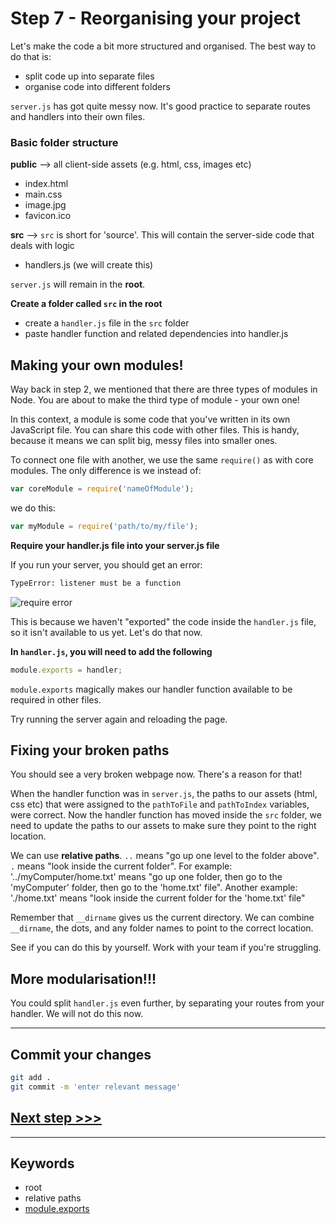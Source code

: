 # Step 7 - Reorganising your project

Let's make the code a bit more structured and organised. The best way to do that is:

* split code up into separate files
* organise code into different folders

`server.js` has got quite messy now. It's good practice to separate routes and handlers into their own files.

### Basic folder structure

**public** --> all client-side assets (e.g. html, css, images etc)
* index.html
* main.css
* image.jpg
* favicon.ico

**src** --> `src` is short for 'source'. This will contain the server-side code that deals with logic
* handlers.js (we will create this)

`server.js` will remain in the **root**.

**Create a folder called `src` in the root**

* create a `handler.js` file in the `src` folder
* paste handler function and related dependencies into handler.js


## Making your own modules!

Way back in step 2, we mentioned that there are three types of modules in Node. You are about to make the third type of module - your own one!

In this context, a module is some code that you've written in its own JavaScript file. You can share this code with other files. This is handy, because it means we can split big, messy files into smaller ones.

To connect one file with another, we use the same `require()` as with core modules. The only difference is we instead of:
```js
var coreModule = require('nameOfModule');
```

we do this:
```js
var myModule = require('path/to/my/file');
```

**Require your handler.js file into your server.js file**

If you run your server, you should get an error:
```bash
TypeError: listener must be a function
```
![require error](readme-images/step7-require-error.png)

This is because we haven't "exported" the code inside the `handler.js` file, so it isn't available to us yet. Let's do that now.

**In `handler.js`, you will need to add the following**

```js
module.exports = handler;
```

`module.exports` magically makes our handler function available to be required in other files.

Try running the server again and reloading the page.

## Fixing your broken paths

You should see a very broken webpage now. There's a reason for that!

When the handler function was in `server.js`, the paths to our assets (html, css etc) that were assigned to the `pathToFile` and `pathToIndex` variables, were correct. Now the handler function has moved inside the `src` folder, we need to update the paths to our assets to make sure they point to the right location.

We can use **relative paths**. `..` means "go up one level to the folder above".  `.` means "look inside the current folder". For example: '../myComputer/home.txt' means "go up one folder, then go to the 'myComputer' folder, then go to the 'home.txt' file". Another example: './home.txt' means "look inside the current folder for the 'home.txt' file"

Remember that `__dirname` gives us the current directory. We can combine `__dirname`, the dots, and any folder names to point to the correct location.

See if you can do this by yourself. Work with your team if you're struggling.


## More modularisation!!!

You could split `handler.js` even further, by separating your routes from your handler. We will not do this now.

---
## Commit your changes

```bash
git add .
git commit -m 'enter relevant message'
```

## [**Next step >>>**](step08.md)

---
## Keywords
* root
* relative paths
* [module.exports](http://www.sitepoint.com/understanding-module-exports-exports-node-js/)